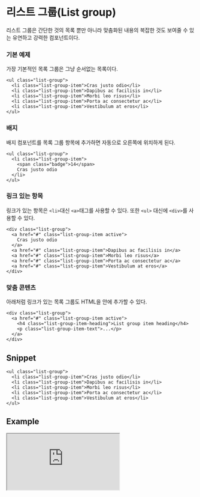<!--
{
    "id": 4218,
    "title": "리스트 그룹(List group)",
    "outline": "리스트 그룹은 간단한 것의 목록 뿐만 아니라 맞춤화된 내용의 복잡한 것도 보여줄 수 있는 유연하고 강력한 컴포넌트이다.",
    "tags": ["widget", "component"],
    "order": [4, 2, 18],
    "thumbnail": "4.2.18.list-group.png"
}
-->

# 리스트 그룹(List group)

리스트 그룹은 간단한 것의 목록 뿐만 아니라 맞춤화된 내용의 복잡한 것도 보여줄 수 있는 유연하고 강력한 컴포넌트이다.

### 기본 예제
가장 기본적인 목록 그룹은 그냥 순서없는 목록이다.

```
<ul class="list-group">
  <li class="list-group-item">Cras justo odio</li>
  <li class="list-group-item">Dapibus ac facilisis in</li>
  <li class="list-group-item">Morbi leo risus</li>
  <li class="list-group-item">Porta ac consectetur ac</li>
  <li class="list-group-item">Vestibulum at eros</li>
</ul>
```

### 배지
배지 컴포넌트를 목록 그룹 항목에 추가하면 자동으로 오른쪽에 위치하게 된다.

```
<ul class="list-group">
  <li class="list-group-item">
    <span class="badge">14</span>
    Cras justo odio
  </li>
</ul>
```

### 링크 있는 항목
링크가 있는 항목은 `<li>`대신 `<a>`태그를 사용할 수 있다. 또한 `<ul>` 대신에 `<div>`를 사용할 수 있다.

```
<div class="list-group">
  <a href="#" class="list-group-item active">
    Cras justo odio
  </a>
  <a href="#" class="list-group-item">Dapibus ac facilisis in</a>
  <a href="#" class="list-group-item">Morbi leo risus</a>
  <a href="#" class="list-group-item">Porta ac consectetur ac</a>
  <a href="#" class="list-group-item">Vestibulum at eros</a>
</div>
```

### 맞춤 콘텐츠
아래처럼 링크가 있는 목록 그룹도 HTML을 안에 추가할 수 있다.

```
<div class="list-group">
  <a href="#" class="list-group-item active">
    <h4 class="list-group-item-heading">List group item heading</h4>
    <p class="list-group-item-text">...</p>
  </a>
</div>
```

## Snippet
```
<ul class="list-group">
  <li class="list-group-item">Cras justo odio</li>
  <li class="list-group-item">Dapibus ac facilisis in</li>
  <li class="list-group-item">Morbi leo risus</li>
  <li class="list-group-item">Porta ac consectetur ac</li>
  <li class="list-group-item">Vestibulum at eros</li>
</ul>
```

## Example
<iframe class="jsbin-livecode" src="http://jsbin.com/iKiHaN/latest/embed?html,css,output"></iframe>